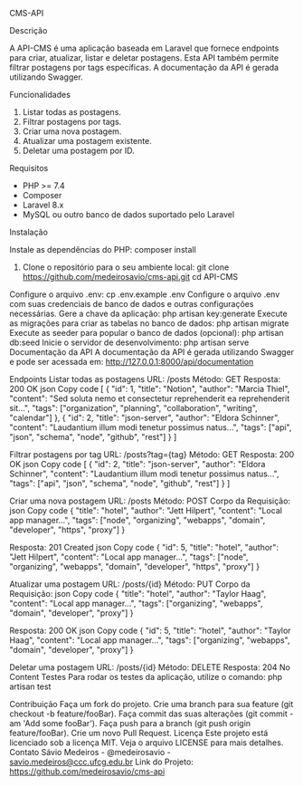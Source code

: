 CMS-API

Descrição

A API-CMS é uma aplicação baseada em Laravel que fornece endpoints para criar, atualizar, listar e deletar postagens. Esta API também permite filtrar postagens por tags específicas. A documentação da API é gerada utilizando Swagger.

Funcionalidades

1. Listar todas as postagens.
2. Filtrar postagens por tags.
3. Criar uma nova postagem.
4. Atualizar uma postagem existente.
5. Deletar uma postagem por ID.

Requisitos

- PHP >= 7.4
- Composer
- Laravel 8.x
- MySQL ou outro banco de dados suportado pelo Laravel

 Instalação

Instale as dependências do PHP:
composer install

   1. Clone o repositório para o seu ambiente local:
      git clone https://github.com/medeirosavio/cms-api.git
      cd API-CMS

 Configure o arquivo .env:
 cp .env.example .env
 Configure o arquivo .env com suas credenciais de banco de    dados e outras configurações necessárias.
Gere a chave da aplicação:
php artisan key:generate
Execute as migrações para criar as tabelas no banco de dados:
php artisan migrate
Execute as seeder para popular o banco de dados (opcional):
php artisan db:seed
Inicie o servidor de desenvolvimento:
php artisan serve
Documentação da API
A documentação da API é gerada utilizando Swagger e pode ser acessada em:
http://127.0.0.1:8000/api/documentation

Endpoints
Listar todas as postagens
URL: /posts
Método: GET
Resposta: 200 OK
json
Copy code
[
    {
        "id": 1,
        "title": "Notion",
        "author": "Marcia Thiel",
        "content": "Sed soluta nemo et consectetur reprehenderit ea reprehenderit sit...",
        "tags": ["organization", "planning", "collaboration", "writing", "calendar"]
    },
    {
        "id": 2,
        "title": "json-server",
        "author": "Eldora Schinner",
        "content": "Laudantium illum modi tenetur possimus natus...",
        "tags": ["api", "json", "schema", "node", "github", "rest"]
    }
]

Filtrar postagens por tag
URL: /posts?tag={tag}
Método: GET
Resposta: 200 OK
json
Copy code
[
    {
        "id": 2,
        "title": "json-server",
        "author": "Eldora Schinner",
        "content": "Laudantium illum modi tenetur possimus natus...",
        "tags": ["api", "json", "schema", "node", "github", "rest"]
    }
]

Criar uma nova postagem
URL: /posts
Método: POST
Corpo da Requisição:
json
Copy code
{
    "title": "hotel",
    "author": "Jett Hilpert",
    "content": "Local app manager...",
    "tags": ["node", "organizing", "webapps", "domain", "developer", "https", "proxy"]
}

Resposta: 201 Created
json
Copy code
{
    "id": 5,
    "title": "hotel",
    "author": "Jett Hilpert",
    "content": "Local app manager...",
    "tags": ["node", "organizing", "webapps", "domain", "developer", "https", "proxy"]
}

Atualizar uma postagem
URL: /posts/{id}
Método: PUT
Corpo da Requisição:
json
Copy code
{
    "title": "hotel",
    "author": "Taylor Haag",
    "content": "Local app manager...",
    "tags": ["organizing", "webapps", "domain", "developer", "proxy"]
}

Resposta: 200 OK
json
Copy code
{
    "id": 5,
    "title": "hotel",
    "author": "Taylor Haag",
    "content": "Local app manager...",
    "tags": ["organizing", "webapps", "domain", "developer", "proxy"]
}

Deletar uma postagem
URL: /posts/{id}
Método: DELETE
Resposta: 204 No Content
Testes
Para rodar os testes da aplicação, utilize o comando:
php artisan test

Contribuição
Faça um fork do projeto.
Crie uma branch para sua feature (git checkout -b feature/fooBar).
Faça commit das suas alterações (git commit -am 'Add some fooBar').
Faça push para a branch (git push origin feature/fooBar).
Crie um novo Pull Request.
Licença
Este projeto está licenciado sob a licença MIT. Veja o arquivo LICENSE para mais detalhes.
Contato
Sávio Medeiros - @medeirosavio - savio.medeiros@ccc.ufcg.edu.br
Link do Projeto: https://github.com/medeirosavio/cms-api